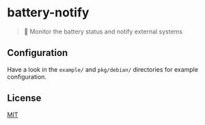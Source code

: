 # battery-notify

> 🔋 Monitor the battery status and notify external systems

## Configuration

Have a look in the `example/` and `pkg/debian/` directories for example configuration.

## License

[MIT](LICENSE)
